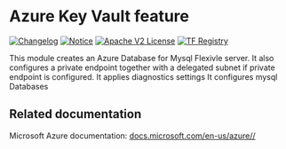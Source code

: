 # Azure Key Vault feature
[![Changelog](https://img.shields.io/badge/changelog-release-green.svg)](CHANGELOG.md) [![Notice](https://img.shields.io/badge/notice-copyright-yellow.svg)](NOTICE) [![Apache V2 License](https://img.shields.io/badge/license-Apache%20V2-orange.svg)](LICENSE) [![TF Registry](https://img.shields.io/badge/terraform-registry-blue.svg)](https://registry.terraform.io/)

This module creates an Azure Database for Mysql Flexivle server. 
It also configures a private endpoint together with a delegated subnet if private endpoint is configured. 
It applies diagnostics settings 
It configures mysql Databases

<!-- BEGIN_TF_DOCS -->

<!-- END_TF_DOCS -->
## Related documentation

Microsoft Azure documentation: [docs.microsoft.com/en-us/azure//](https://docs.microsoft.com/en-us/azure//)

